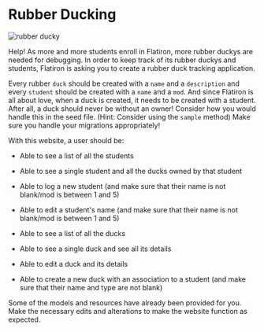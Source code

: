 # Rubber Ducking

![rubber ducky](https://mrcolley.files.wordpress.com/2014/07/rubber-ducky-2.jpg)

Help! As more and more students enroll in Flatiron, more rubber duckys are
needed for debugging. In order to keep track of its rubber duckys and students,
Flatiron is asking you to create a rubber duck tracking application.

Every rubber `duck` should be created with a `name` and a `description` and
every `student` should be created with a `name` and a `mod`. And since Flatiron
is all about love, when a duck is created, it needs to be created with a
student. After all, a duck should never be without an owner! Consider how you
would handle this in the seed file. (Hint: Consider using the `sample` method)
Make sure you handle your migrations appropriately!

With this website, a user should be:

* Able to see a list of all the students

* Able to see a single student and all the ducks owned by that student

* Able to log a new student (and make sure that their name is not blank/mod is
  between 1 and 5)

* Able to edit a student's name (and make sure that their name is not blank/mod
  is between 1 and 5)

* Able to see a list of all the ducks

* Able to see a single duck and see all its details

* Able to edit a duck and its details

* Able to create a new duck with an association to a student (and make sure that
  their name and type are not blank)

Some of the models and resources have already been provided for you. Make the
necessary edits and alterations to make the website function as expected.
